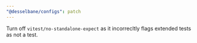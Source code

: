 ```yaml
---
"@desselbane/configs": patch
---
```


Turn off `vitest/no-standalone-expect` as it incorrecltly flags extended tests as not a test.
